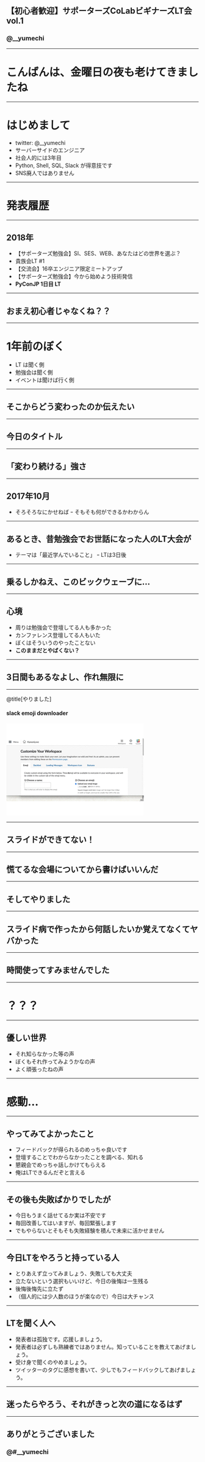 ## 【初心者歓迎】サポーターズCoLabビギナーズLT会vol.1
### @__yumechi

---

# こんばんは、金曜日の夜も老けてきましたね

---

# はじめまして
- twitter: @__yumechi
- サーバーサイドのエンジニア
- 社会人的には3年目
- Python, Shell, SQL, Slack が得意技です
- SNS廃人ではありません

---

# 発表履歴

---

## 2018年

- 【サポーターズ勉強会】SI、SES、WEB、あなたはどの世界を選ぶ？
- 貴族会LT #1
- 【交流会】16卒エンジニア限定ミートアップ
- 【サポーターズ勉強会】今から始めよう技術発信
- **PyConJP 1日目 LT**

---

## おまえ初心者じゃなくね？？

---

# 1年前のぼく
- LT は聞く側
- 勉強会は聞く側
- イベントは聞けば行く側

---

## そこからどう変わったのか伝えたい

---

## 今日のタイトル

---

## 「変わり続ける」強さ

---

## 2017年10月
- そろそろなにかせねば
ｰ そもそも何ができるかわからん

---

## あるとき、昔勉強会でお世話になった人のLT大会が
- テーマは「最近学んでいること」
ｰ LTは3日後

---

## 乗るしかねえ、このビックウェーブに…

---

## 心境
- 周りは勉強会で登壇してる人も多かった
- カンファレンス登壇してる人もいた
- ぼくはそういうのやったことない
- **このままだとやばくない？**

---

## 3日間もあるなよし、作れ無限に

---

@title[やりました]

#### slack emoji downloader

![slack emoji downloader](https://raw.githubusercontent.com/yumechi/slack_emoji_downloader/master/demo/slackemojidl.gif)

---

## スライドができてない！

---

## 慌てるな会場についてから書けばいいんだ

---

## そしてやりました

---

## スライド病で作ったから何話したいか覚えてなくてヤバかった

---

## 時間使ってすみませんでした

---

# ？？？

---

## 優しい世界
- それ知らなかった等の声
- ぼくもそれ作ってみようかなの声
- よく頑張ったねの声

---

# 感動… 

---

## やってみてよかったこと
- フィードバックが得られるのめっちゃ良いです
- 登壇することでわからなかったことを調べる、知れる
- 懇親会でめっちゃ話しかけてもらえる
- 俺はLTできるんだぞと言える

---

## その後も失敗ばかりでしたが
- 今日もうまく話せてるか実は不安です
- 毎回改善してはいますが、毎回緊張します
- でもやらないとそもそも失敗経験を積んで未来に活かせません

---

## 今日LTをやろうと持っている人
- とりあえず立ってみましょう、失敗しても大丈夫
- 立たないという選択もいいけど、今日の後悔は一生残る
- 後悔後悔先に立たず
- （個人的には少人数のほうが楽なので）今日は大チャンス

---

## LTを聞く人へ
- 発表者は孤独です。応援しましょう。
- 発表者は必ずしも熟練者ではありません。知っていることを教えてあげましょう。
- 受け身で聞くのやめましょう。
- ツイッターのタグに感想を書いて、少しでもフィードバックしてあげましょう。 

---

## 迷ったらやろう、それがきっと次の道になるはず

---

## ありがとうございました
### @#__yumechi

